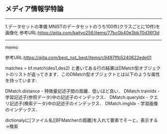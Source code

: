 ## メディア情報学特論

---

1.データセットの準備
MNISTのデータセットのうち100件(クラスごとに10件)を画像化
参考URL:https://qiita.com/kaityo256/items/77bc0b40e3bb70d36f3d

---

memo

参考URL:https://qiita.com/best_not_best/items/c9497ffb5240622ede01


matches = bf.match(des1,des2) と書いてある行の結果はDMatch型オブジェクトのリストが返ってきます．このDMatch型オブジェクトとは以下のような属性を持っています:

DMatch.distance - 特徴量記述子間の距離．低いほど良い．
DMatch.trainIdx - 学習記述子(参照データ)中の記述子のインデックス．
DMatch.queryIdx - クエリ記述子(検索データ)中の記述子のインデックス．
DMatch.imgIdx - 学習画像のインデックス．


dictionalyに[ファイル名][BFMatcherの距離]を入れて要素でそーと，表示する→検索
